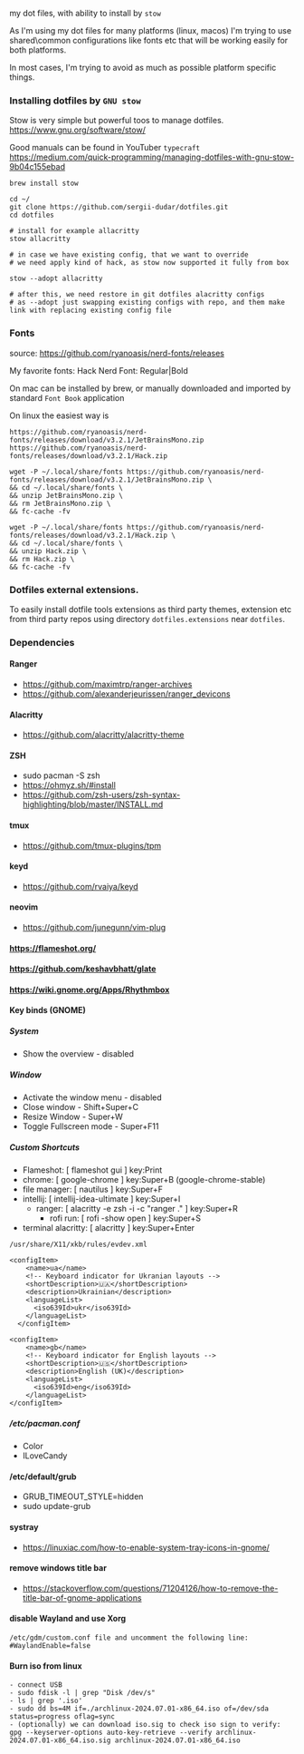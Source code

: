 my dot files, with ability to install by `stow`

As I'm using my dot files for many platforms (linux, macos)
I'm trying to use shared\common configurations like fonts etc
that will be working easily for both platforms.

In most cases, I'm trying to avoid as much as possible platform specific things.

### Installing dotfiles by `GNU stow`
Stow is very simple but powerful toos to manage dotfiles.
https://www.gnu.org/software/stow/

Good manuals can be found in YouTuber `typecraft`
https://medium.com/quick-programming/managing-dotfiles-with-gnu-stow-9b04c155ebad

```
brew install stow

cd ~/
git clone https://github.com/sergii-dudar/dotfiles.git
cd dotfiles

# install for example allacritty
stow allacritty

# in case we have existing config, that we want to override
# we need apply kind of hack, as stow now supported it fully from box

stow --adopt allacritty

# after this, we need restore in git dotfiles alacritty configs
# as --adopt just swapping existing configs with repo, and them make link with replacing existing config file 

```

### Fonts
source: https://github.com/ryanoasis/nerd-fonts/releases

My favorite fonts: Hack Nerd Font: Regular|Bold

On mac can be installed by brew, or manually downloaded and imported by standard `Font Book` application

On linux the easiest way is
```
https://github.com/ryanoasis/nerd-fonts/releases/download/v3.2.1/JetBrainsMono.zip
https://github.com/ryanoasis/nerd-fonts/releases/download/v3.2.1/Hack.zip

wget -P ~/.local/share/fonts https://github.com/ryanoasis/nerd-fonts/releases/download/v3.2.1/JetBrainsMono.zip \
&& cd ~/.local/share/fonts \
&& unzip JetBrainsMono.zip \
&& rm JetBrainsMono.zip \
&& fc-cache -fv

wget -P ~/.local/share/fonts https://github.com/ryanoasis/nerd-fonts/releases/download/v3.2.1/Hack.zip \
&& cd ~/.local/share/fonts \
&& unzip Hack.zip \
&& rm Hack.zip \
&& fc-cache -fv
```

### Dotfiles external extensions.
To easily install dotfile tools extensions as third party themes, extension etc
from third party repos using directory `dotfiles.extensions` near `dotfiles`.

### Dependencies
#### Ranger
 - https://github.com/maximtrp/ranger-archives
 - https://github.com/alexanderjeurissen/ranger_devicons

#### Alacritty
- https://github.com/alacritty/alacritty-theme

#### ZSH
- sudo pacman -S zsh
- https://ohmyz.sh/#install
- https://github.com/zsh-users/zsh-syntax-highlighting/blob/master/INSTALL.md

#### tmux
- https://github.com/tmux-plugins/tpm

#### keyd
- https://github.com/rvaiya/keyd

#### neovim
- https://github.com/junegunn/vim-plug

#### https://flameshot.org/
#### https://github.com/keshavbhatt/glate
#### https://wiki.gnome.org/Apps/Rhythmbox

#### Key binds (GNOME)
##### System
 - Show the overview - disabled

##### Window
 - Activate the window menu - disabled
 - Close window - Shift+Super+C
 - Resize Window - Super+W
 - Toggle Fullscreen mode - Super+F11

##### Custom Shortcuts
 - Flameshot:           [ flameshot gui ]  key:Print
 - chrome:              [ google-chrome ]  key:Super+B (google-chrome-stable)
 - file manager:        [ nautilus ]  key:Super+F
 - intellij:            [ intellij-idea-ultimate ]  key:Super+I
   - ranger:            [ alacritty -e zsh -i -c "ranger ." ]  key:Super+R
     - rofi run:        [ rofi -show open ]  key:Super+S
 - terminal alacritty:  [ alacritty ]  key:Super+Enter

````
/usr/share/X11/xkb/rules/evdev.xml

<configItem>
    <name>ua</name>
    <!-- Keyboard indicator for Ukranian layouts -->
    <shortDescription>🇺🇦</shortDescription>
    <description>Ukrainian</description>
    <languageList>
      <iso639Id>ukr</iso639Id>
    </languageList>
  </configItem>

<configItem>
    <name>gb</name>
    <!-- Keyboard indicator for English layouts -->
    <shortDescription>🇺🇸</shortDescription>
    <description>English (UK)</description>
    <languageList>
      <iso639Id>eng</iso639Id>
    </languageList>
</configItem>
````

##### /etc/pacman.conf
- Color
- ILoveCandy

#### /etc/default/grub
- GRUB_TIMEOUT_STYLE=hidden
- sudo update-grub

#### systray
- https://linuxiac.com/how-to-enable-system-tray-icons-in-gnome/

#### remove windows title bar
- https://stackoverflow.com/questions/71204126/how-to-remove-the-title-bar-of-gnome-applications

#### disable Wayland and use Xorg
````
/etc/gdm/custom.conf file and uncomment the following line:
#WaylandEnable=false
````

#### Burn iso from linux
````
- connect USB
- sudo fdisk -l | grep "Disk /dev/s"
- ls | grep '.iso'
- sudo dd bs=4M if=./archlinux-2024.07.01-x86_64.iso of=/dev/sda status=progress oflag=sync
- (optionally) we can download iso.sig to check iso sign to verify: gpg --keyserver-options auto-key-retrieve --verify archlinux-2024.07.01-x86_64.iso.sig archlinux-2024.07.01-x86_64.iso
````